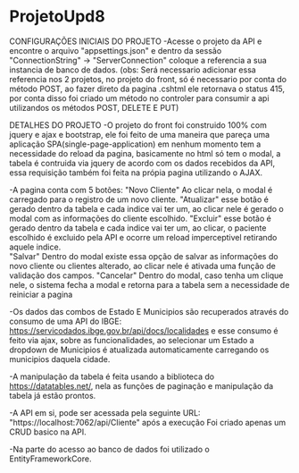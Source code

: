 # ProjetoUpd8
CONFIGURAÇÕES INICIAIS DO PROJETO
-Acesse o projeto da API e encontre o arquivo "appsettings.json" e dentro da sessão "ConnectionString" -> "ServerConnection" coloque a referencia a sua instancia de banco de dados.
(obs: Será necessario adicionar essa referencia nos 2 projetos, no projeto do front, só é necessario por conta do método POST, ao fazer direto da pagina .cshtml ele retornava o status 415, por conta disso foi criado um método no controler para consumir a api utilizandos os métodos POST, DELETE E PUT)

DETALHES DO PROJETO
-O projeto do front foi construido 100% com jquery e ajax e bootstrap, ele foi feito de uma maneira que pareça uma aplicação SPA(single-page-application) em nenhum momento tem a necessidade do reload da pagina, basicamente no html só tem o modal, a tabela é contruida via jquery de acordo com os dados recebidos da API, essa requisição também foi feita na própia pagina utilizando o AJAX. 

-A pagina conta com 5 botões: 
"Novo Cliente" Ao clicar nela, o modal é carregado para o registro de um novo cliente.
"Atualizar" esse botão é gerado dentro da tabela e cada indice vai ter um, ao clicar nele é gerado o modal com as informações do cliente escolhido.
"Excluir" esse botão é gerado dentro da tabela e cada indice vai ter um, ao clicar, o paciente escolhido é excluido pela API e ocorre um reload imperceptivel retirando aquele indice.  
"Salvar" Dentro do modal existe essa opção de salvar as informações do novo cliente ou clientes alterado, ao clicar nele é ativada uma função de validação dos campos.
"Cancelar" Dentro do modal, caso tenha um clique nele, o sistema fecha a modal e retorna para a tabela sem a necessidade de reiniciar a pagina

-Os dados das combos de Estado E Municipios são recuperados através do consumo de uma API do IBGE: https://servicodados.ibge.gov.br/api/docs/localidades e esse consumo é feito via ajax, sobre as funcionalidades, ao selecionar um Estado a dropdown de Municipios é atualizada automaticamente carregando os municipios daquela cidade.

-A manipulação da tabela é feita usando a biblioteca do https://datatables.net/, nela as funções de paginação e manipulação da tabela já estão prontos.

-A API em si, pode ser acessada pela seguinte URL: "https://localhost:7062/api/Cliente" após a execução Foi criado apenas um CRUD basico na API.

-Na parte do acesso ao banco de dados foi utilizado o EntityFrameworkCore.



